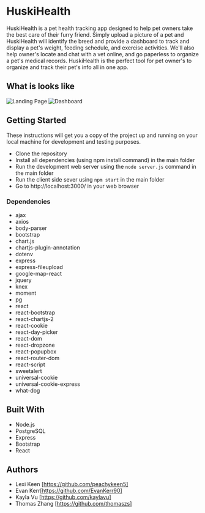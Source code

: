 # HuskiHealth

HuskiHealth is a pet health tracking app designed to help pet owners take the best care of their furry friend. Simply upload a picture of a pet and HuskiHealth will identify the breed and provide a dashboard to track and display a pet's weight, feeding schedule, and exercise activities. We'll also help owner's locate and chat with a vet online, and go paperless to organize a pet's medical records. HuskiHealth is the perfect tool for pet owner's to organize and track their pet's info all in one app. 

## What is looks like
![Landing Page](https://raw.github.com/thomaszs/huski_health/master/Screenshots/Landing.png)
![Dashboard](https://raw.github.com/thomaszs/huski_health/master/Screenshots/Dashboard.png)

## Getting Started

These instructions will get you a copy of the project up and running on your local machine for development and testing purposes. 

* Clone the repository
* Install all dependencies (using npm install command) in the main folder 
* Run the development web server using the `node server.js` command in the main folder 
* Run the client side sever using `npm start` in the main folder 
* Go to http://localhost:3000/ in your web browser

### Dependencies 
 * ajax
 * axios 
 * body-parser 
 * bootstrap
 * chart.js
 * chartjs-plugin-annotation
 * dotenv
 * express 
 * express-fileupload
 * google-map-react
 * jquery
 * knex 
 * moment 
 * pg
 * react 
 * react-bootstrap 
 * react-chartjs-2
 * react-cookie
 * react-day-picker
 * react-dom
 * react-dropzone
 * react-popupbox
 * react-router-dom
 * react-script
 * sweetalert
 * universal-cookie
 * universal-cookie-express
 * what-dog

## Built With

  * Node.js 
  * PostgreSQL 
  * Express 
  * Bootstrap
  * React  

## Authors

* Lexi Keen [https://github.com/peachykeen5]
* Evan Kerr[https://github.com/EvanKerr90]
* Kayla Vu [https://github.com/kaylavu]
* Thomas Zhang [https://github.com/thomaszs]